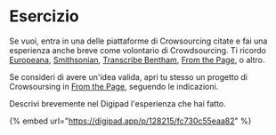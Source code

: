 # Esercizio

Se vuoi, entra in una delle piattaforme di Crowsourcing citate e fai una esperienza anche breve come volontario di Crowdsourcing. Ti ricordo [Europeana](https://europeana.transcribathon.eu/), [Smithsonian](https://transcription.si.edu/), [Transcribe Bentham](http://blogs.ucl.ac.uk/transcribe-bentham/), [From the Page](https://fromthepage.com/),  o altro.

Se consideri di avere un'idea valida, apri tu stesso un progetto di Crowsoursing in [From the Page](https://fromthepage.com/software), seguendo le indicazioni.

Descrivi brevemente nel Digipad l'esperienza che hai fatto.

{% embed url="https://digipad.app/p/128215/fc730c55eaa82" %}
